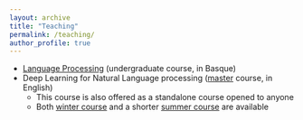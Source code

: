 ```yaml
---
layout: archive
title: "Teaching"
permalink: /teaching/
author_profile: true
---
```



* [Language Processing]() (undergraduate course, in Basque)
* Deep Learning for Natural Language processing ([master]() course, in English)
  * This course is also offered as a standalone course opened to anyone
  * Both [winter course](http://ixa2.si.ehu.es/deep_learning_seminar/index-jan2021.html) and a shorter [summer course](http://ixa2.si.ehu.es/deep_learning_seminar/index-jul2021.html) are available
